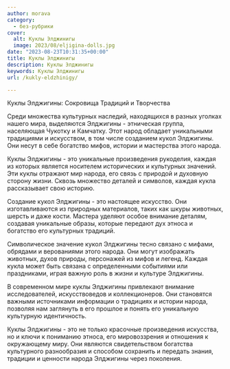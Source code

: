 ```yaml
---
author: morava
category:
  - без-рубрики
cover:
  alt: Куклы Элджинигы
  image: 2023/08/eljigina-dolls.jpg
date: "2023-08-23T10:31:35+00:00"
title: Куклы Элджинигы
description: Куклы Элджинигы
keywords: Куклы Элджинигы
url: /kukly-eldzhinigy/

---
```

Куклы Элджигины: Сокровища Традиций и Творчества

Среди множества культурных наследий, находящихся в разных уголках нашего мира, выделяются Элджигины \- этническая группа, населяющая Чукотку и Камчатку. Этот народ обладает уникальными традициями и искусством, в том числе созданием кукол Элджигины. Они несут в себе богатство мифов, истории и мастерства этого народа.

Куклы Элджигины \- это уникальные произведения рукоделия, каждая из которых является носителем исторических и культурных значений. Эти куклы отражают мир народа, его связь с природой и духовную сторону жизни. Сквозь множество деталей и символов, каждая кукла рассказывает свою историю.

Создание кукол Элджигины \- это настоящее искусство. Они изготавливаются из природных материалов, таких как шкуры животных, шерсть и даже кости. Мастера уделяют особое внимание деталям, создавая уникальные образы, которые передают дух этноса и богатство его культурных традиций.

Символическое значение кукол Элджигины тесно связано с мифами, обрядами и верованиями этого народа. Они могут изображать животных, духов природы, персонажей из мифов и легенд. Каждая кукла может быть связана с определенными событиями или праздниками, играя важную роль в жизни и культуре Элджигины.

В современном мире куклы Элджигины привлекают внимание исследователей, искусствоведов и коллекционеров. Они становятся важными источниками информации о традициях и истории народа, позволяя нам заглянуть в его прошлое и понять его уникальную культурную идентичность.

Куклы Элджигины \- это не только красочные произведения искусства, но и ключи к пониманию этноса, его мировоззрения и отношения к окружающему миру. Они являются свидетельством богатства культурного разнообразия и способом сохранить и передать знания, традиции и ценности народа Элджигины через поколения.
